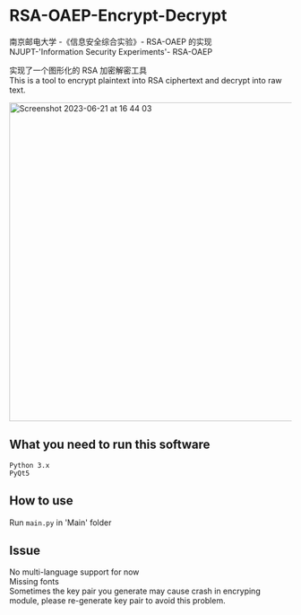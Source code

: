 # RSA-OAEP-Encrypt-Decrypt
南京邮电大学 -《信息安全综合实验》- RSA-OAEP 的实现<br>
NJUPT-'Information Security Experiments'- RSA-OAEP<br>

实现了一个图形化的 RSA 加密解密工具<br>
This is a tool to encrypt plaintext into RSA ciphertext and decrypt into raw text.

<img width="568" alt="Screenshot 2023-06-21 at 16 44 03" src="https://github.com/oasisisis/RSA-OAEP-Encrypt-Decrypt/assets/62041306/9327a159-7948-455e-aba8-16e1ba4496aa">



## What you need to run this software
`Python 3.x`<br>
`PyQt5`


## How to use
Run `main.py` in 'Main' folder


## Issue
No multi-language support for now<br>
Missing fonts<br>
Sometimes the key pair you generate may cause crash in encryping module, please re-generate key pair to avoid this problem.

